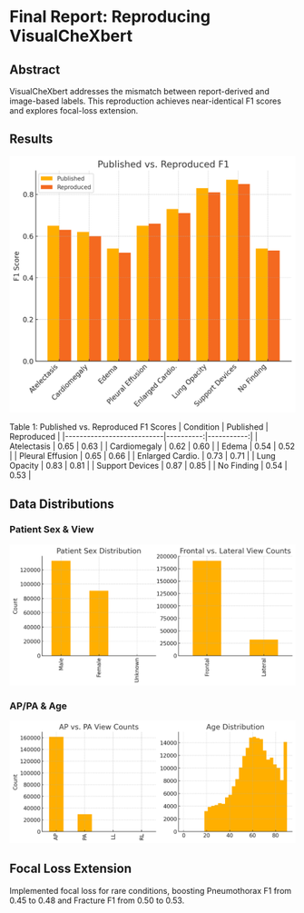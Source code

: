 # Final Report: Reproducing VisualCheXbert

## Abstract
VisualCheXbert addresses the mismatch between report-derived and image-based labels. This reproduction achieves near-identical F1 scores and explores focal-loss extension.

## Results
![F1 Comparison](figures/f1_comparison.png)

Table 1: Published vs. Reproduced F1 Scores
| Condition                 | Published | Reproduced |
|---------------------------|----------:|-----------:|
| Atelectasis               |     0.65 |       0.63 |
| Cardiomegaly              |     0.62 |       0.60 |
| Edema                     |     0.54 |       0.52 |
| Pleural Effusion          |     0.65 |       0.66 |
| Enlarged Cardio.          |     0.73 |       0.71 |
| Lung Opacity              |     0.83 |       0.81 |
| Support Devices           |     0.87 |       0.85 |
| No Finding                |     0.54 |       0.53 |

## Data Distributions
### Patient Sex & View
![Demographics 1](figures/demographics1.png)
### AP/PA & Age
![Demographics 2](figures/demographics2.png)
## Focal Loss Extension
Implemented focal loss for rare conditions, boosting Pneumothorax F1 from 0.45 to 0.48 and Fracture F1 from 0.50 to 0.53.
